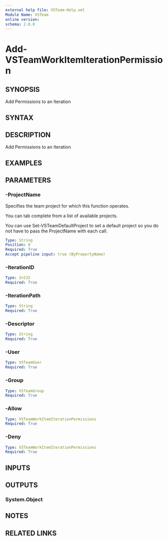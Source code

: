 ```yaml
---
external help file: VSTeam-Help.xml
Module Name: VSTeam
online version:
schema: 2.0.0
---
```


# Add-VSTeamWorkItemIterationPermission

## SYNOPSIS

Add Permissions to an Iteration

## SYNTAX

## DESCRIPTION

Add Permissions to an Iteration

## EXAMPLES

## PARAMETERS

### -ProjectName

Specifies the team project for which this function operates.

You can tab complete from a list of available projects.

You can use Set-VSTeamDefaultProject to set a default project so
you do not have to pass the ProjectName with each call.

```yaml
Type: String
Position: 0
Required: True
Accept pipeline input: true (ByPropertyName)
```

### -IterationID

```yaml
Type: Int32
Required: True
```

### -IterationPath

```yaml
Type: String
Required: True
```

### -Descriptor

```yaml
Type: String
Required: True
```

### -User

```yaml
Type: VSTeamUser
Required: True
```

### -Group

```yaml
Type: VSTeamGroup
Required: True
```

### -Allow

```yaml
Type: VSTeamWorkItemIterationPermissions
Required: True
```

### -Deny

```yaml
Type: VSTeamWorkItemIterationPermissions
Required: True
```

## INPUTS

## OUTPUTS

### System.Object

## NOTES

## RELATED LINKS

